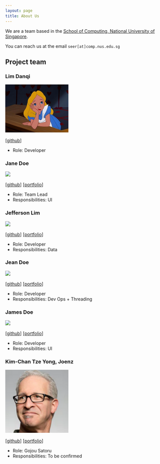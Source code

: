 ```yaml
---
layout: page
title: About Us
---
```


We are a team based in the [School of Computing, National University of Singapore](http://www.comp.nus.edu.sg).

You can reach us at the email `seer[at]comp.nus.edu.sg`

## Project team

### Lim Danqi

<img src="images/limdanqi.jpg" width="200px">

[[github](https://github.com/limdanqi)]

* Role: Developer

### Jane Doe

<img src="images/johndoe.png" width="200px">

[[github](http://github.com/johndoe)]
[[portfolio](team/johndoe.md)]

* Role: Team Lead
* Responsibilities: UI

### Jefferson Lim

<img src="images/johndoe.png" width="200px">

[[github](http://github.com/qreoct)] [[portfolio](team/johndoe.md)]

* Role: Developer
* Responsibilities: Data

### Jean Doe

<img src="images/johndoe.png" width="200px">

[[github](http://github.com/johndoe)]
[[portfolio](team/johndoe.md)]

* Role: Developer
* Responsibilities: Dev Ops + Threading

### James Doe

<img src="images/johndoe.png" width="200px">

[[github](http://github.com/johndoe)]
[[portfolio](team/johndoe.md)]

* Role: Developer
* Responsibilities: UI

### Kim-Chan Tze Yong, Joenz

<img src="images/joenz.png" width="200px">

[[github](http://github.com/joenzkimchan)]
[[portfolio](null)]

* Role: Gojou Satoru
* Responsibilities: To be confirmed 
